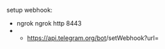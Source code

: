 
setup webhook:
- ngrok  ngrok http 8443
- - https://api.telegram.org/bot<token>/setWebhook?url=<ngrokURL>
